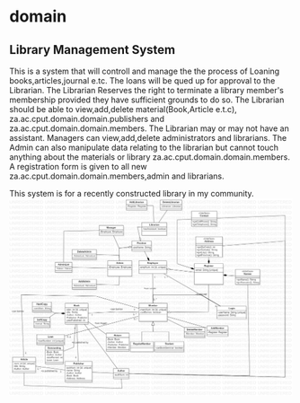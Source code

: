# domain
## Library Management System

This is a system that will controll and manage the the process of Loaning books,articles,journal e.tc. 
The loans will be qued up for approval
to the Librarian. The Librarian Reserves the right to terminate a library member's membership provided they 
have sufficient grounds to do so.
The Librarian should be able to view,add,delete material(Book,Article e.t.c), za.ac.cput.domain.domain.publishers and za.ac.cput.domain.domain.members. 
The Librarian may or may not have an assistant. Managers can view,add,delete administrators and librarians.
The Admin can also manipulate data relating to the librarian but cannot touch anything about the materials or
library za.ac.cput.domain.domain.members. A registration form is given to all new za.ac.cput.domain.domain.members,admin and librarians.

This system is for a recently constructed library in my community.
![](domain%20class%20diagram.PNG)